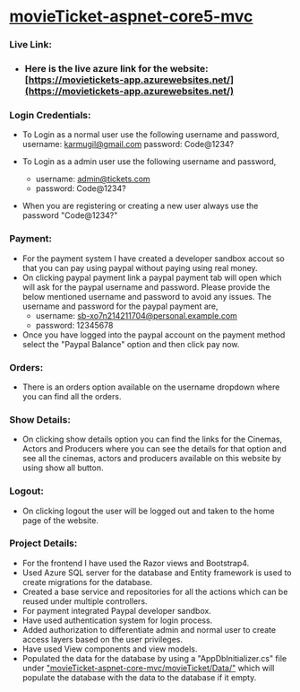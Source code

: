 # [movieTicket-aspnet-core5-mvc](https://movietickets-app.azurewebsites.net/)

<h3>Live Link:<h3>

* Here is the live azure link for the website: [https://movietickets-app.azurewebsites.net/](https://movietickets-app.azurewebsites.net/)

### Login Credentials:

* To Login as a normal user use the following username and password,
  username: karmugil@gmail.com
  password: Code@1234?

* To Login as a admin user use the following username and password,
   * username: admin@tickets.com
   * password: Code@1234?

* When you are registering or creating a new user always use the password "Code@1234?"

### Payment:
* For the payment system I have created a developer sandbox accout so that you can pay using paypal without paying using real money. 
* On clicking paypal payment link a paypal payment tab will open which will ask for the paypal username and password. Please provide the below mentioned username and password to avoid any issues. The username and password for the paypal payment are,
  * username: sb-xo7n214211704@personal.example.com
  * password: 12345678
* Once you have logged into the paypal account on the payment method select the "Paypal Balance" option and then click pay now.

### Orders:
* There is an orders option available on the username dropdown where you can find all the orders.

### Show Details:
* On clicking show details option you can find the links for the Cinemas, Actors and Producers where you can see the details for that option and see all the cinemas, actors and producers available on this website by using show all button.

### Logout:
* On clicking logout the user will be logged out and taken to the home page of the website.

### Project Details:
* For the frontend I have used the Razor views and Bootstrap4.
* Used Azure SQL server for the database and Entity framework is used to create migrations for the database.
* Created a base service and repositories for all the actions which can be reused under multiple controllers.
* For payment integrated Paypal developer sandbox.
* Have used authentication system for login process.
* Added authorization to differentiate admin and normal user to create access layers based on the user privileges.
* Have used View components and view models.
* Populated the data for the database by using a "AppDbInitializer.cs" file under ["movieTicket-aspnet-core-mvc/movieTicket/Data/"](https://github.com/karmugil-kalaiyarasan/movieTicket-aspnet-core-mvc/tree/master/movieTicket/Data) which will populate the database with the data to the database if it empty.
